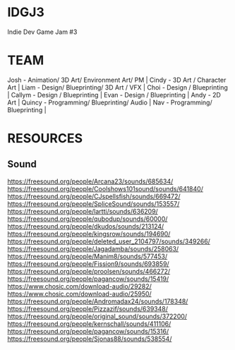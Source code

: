# IDGJ3
Indie Dev Game Jam #3

# TEAM
Josh - Animation/ 3D Art/ Environment Art/ PM |
Cindy - 3D Art / Character Art |
Liam - Design/ Blueprinting/ 3D Art / VFX |
Choi - Design / Blueprinting |
Callym - Design / Blueprinting |
Evan - Design / Blueprinting |
Andy - 2D Art |
Quincy - Programming/ Blueprinting/ Audio | 
Nav - Programming/ Blueprinting |

# RESOURCES
## Sound
https://freesound.org/people/Arcana23/sounds/685634/
https://freesound.org/people/Coolshows101sound/sounds/641840/
https://freesound.org/people/CJspellsfish/sounds/669472/ 
https://freesound.org/people/SpliceSound/sounds/153557/
https://freesound.org/people/lartti/sounds/636209/
https://freesound.org/people/qubodup/sounds/60000/
https://freesound.org/people/dkudos/sounds/213124/
https://freesound.org/people/kingsrow/sounds/194690/
https://freesound.org/people/deleted_user_2104797/sounds/349266/
https://freesound.org/people/Jagadamba/sounds/258063/
https://freesound.org/people/Manim8/sounds/577453/
https://freesound.org/people/Fission9/sounds/693859/
https://freesound.org/people/proolsen/sounds/466272/
https://freesound.org/people/pagancow/sounds/15419/
https://www.chosic.com/download-audio/29282/
https://www.chosic.com/download-audio/25950/
https://freesound.org/people/Andromadax24/sounds/178348/
https://freesound.org/people/Pizzazif/sounds/639348/
https://freesound.org/people/original_sound/sounds/372200/
https://freesound.org/people/kernschall/sounds/411106/
https://freesound.org/people/pagancow/sounds/15316/ 
https://freesound.org/people/Sjonas88/sounds/538554/ 
